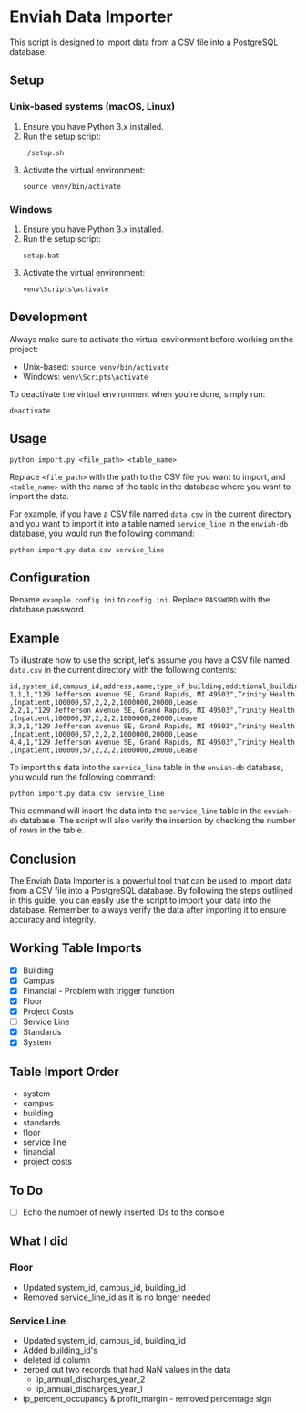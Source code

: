 # Enviah Data Importer

This script is designed to import data from a CSV file into a PostgreSQL database.

## Setup

### Unix-based systems (macOS, Linux)

1. Ensure you have Python 3.x installed.
2. Run the setup script:
   ```
   ./setup.sh
   ```
3. Activate the virtual environment:
   ```
   source venv/bin/activate
   ```

### Windows

1. Ensure you have Python 3.x installed.
2. Run the setup script:
   ```
   setup.bat
   ```
3. Activate the virtual environment:
   ```
   venv\Scripts\activate
   ```

## Development

Always make sure to activate the virtual environment before working on the project:

- Unix-based: `source venv/bin/activate`
- Windows: `venv\Scripts\activate`

To deactivate the virtual environment when you're done, simply run:
```
deactivate
```

## Usage

```
python import.py <file_path> <table_name>
```

Replace `<file_path>` with the path to the CSV file you want to import, and `<table_name>` with the name of the table in the database where you want to import the data.

For example, if you have a CSV file named `data.csv` in the current directory and you want to import it into a table named `service_line` in the `enviah-db` database, you would run the following command:

```
python import.py data.csv service_line
```

## Configuration

Rename `example.config.ini` to `config.ini`. Replace `PASSWORD` with the database password.

## Example

To illustrate how to use the script, let's assume you have a CSV file named `data.csv` in the current directory with the following contents:

```
id,system_id,campus_id,address,name,type_of_building,additional_building_investments_needed,engineering_score,roofing_facade,electrical,plumbing,annual_building_costs,annual_rent,lease_or_owned
1,1,1,"129 Jefferson Avenue SE, Grand Rapids, MI 49503",Trinity Health ,Inpatient,100000,57,2,2,2,1000000,20000,Lease
2,2,1,"129 Jefferson Avenue SE, Grand Rapids, MI 49503",Trinity Health ,Inpatient,100000,57,2,2,2,1000000,20000,Lease
3,3,1,"129 Jefferson Avenue SE, Grand Rapids, MI 49503",Trinity Health ,Inpatient,100000,57,2,2,2,1000000,20000,Lease
4,4,1,"129 Jefferson Avenue SE, Grand Rapids, MI 49503",Trinity Health ,Inpatient,100000,57,2,2,2,1000000,20000,Lease
```

To import this data into the `service_line` table in the `enviah-db` database, you would run the following command:

```
python import.py data.csv service_line
```

This command will insert the data into the `service_line` table in the `enviah-db` database. The script will also verify the insertion by checking the number of rows in the table.

## Conclusion

The Enviah Data Importer is a powerful tool that can be used to import data from a CSV file into a PostgreSQL database. By following the steps outlined in this guide, you can easily use the script to import your data into the database. Remember to always verify the data after importing it to ensure accuracy and integrity.

## Working Table Imports
- [X] Building
- [X] Campus
- [X] Financial - Problem with trigger function
- [X] Floor
- [X] Project Costs
- [ ] Service Line
- [X] Standards
- [X] System

## Table Import Order 
- system
- campus
- building
- standards
- floor
- service line
- financial
- project costs

## To Do
- [ ] Echo the number of newly inserted IDs to the console


## What I did
### Floor
- Updated system_id, campus_id, building_id
- Removed service_line_id as it is no longer needed

### Service Line
- Updated system_id, campus_id, building_id
- Added building_id's
- deleted id column
- zeroed out two records that had NaN values in the data
  - ip_annual_discharges_year_2
  - ip_annual_discharges_year_1
- ip_percent_occupancy & profit_margin - removed percentage sign
